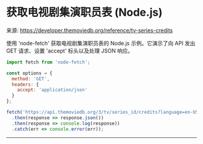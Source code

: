 # 获取电视剧集演职员表 (Node.js)

来源: https://developer.themoviedb.org/reference/tv-series-credits

使用 'node-fetch' 获取电视剧集演职员表的 Node.js 示例。它演示了向 API 发出 GET 请求、设置 'accept' 标头以及处理 JSON 响应。

```javascript
import fetch from 'node-fetch';

const options = {
  method: 'GET',
  headers: {
    accept: 'application/json'
  }
};

fetch('https://api.themoviedb.org/3/tv/series_id/credits?language=en-US', options)
  .then(response => response.json())
  .then(response => console.log(response))
  .catch(err => console.error(err));
```

--------------------------------
